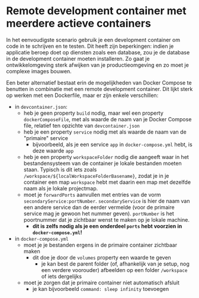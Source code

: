 # Remote development container met meerdere actieve containers
In het eenvoudigste scenario gebruik je een development container om code in te schrijven en te testen. Dit heeft zijn beperkingen: indien je applicatie beroep doet op diensten zoals een database, zou je de database in de development container moeten installeren. Zo gaat je ontwikkelomgeving sterk afwijken van je productieomgeving en zo moet je complexe images bouwen.

Een beter alternatief bestaat erin de mogelijkheden van Docker Compose te benutten in combinatie met een remote development container. Dit lijkt sterk op werken met een Dockerfile, maar er zijn enkele verschillen:

- in `devcontainer.json`:
  - heb je geen property `build` nodig, maar wel een property `dockerComposeFile`, met als waarde de naam van je Docker Compose file, relatief ten opzichte van `devcontainer.json`
  - heb je een property `service` nodig met als waarde de naam van de "primaire" service
    - bijvoorbeeld, als je een service `app` in `docker-compose.yml` hebt, is deze waarde `app`
  - heb je een property `workspaceFolder` nodig die aangeeft waar in het bestandensysteem van de container je lokale bestanden moeten staan. Typisch is dit iets zoals `/workspace/${localWorkspaceFolderBasename}`, zodat je in je container een map `workspace` hebt met daarin een map met dezelfde naam als je lokale projectmap.
  - moet je `forwardPorts` aanvullen met entries van de vorm `secondaryService:portNumber`. `secondaryService` is hier de naam van een andere service dan de eerder vermelde (voor de primaire service mag je gewoon het nummer geven). `portNumber` is het poortnummer dat je zichtbaar wenst te maken op je lokale machine.
    - **dit is zelfs nodig als je een onderdeel `ports` hebt voorzien in `docker-compose.yml`!**
- in `docker-compose.yml`
  - moet je je bestanden ergens in de primaire container zichtbaar maken
    - dit doe je door de `volumes` property een waarde te geven
      - je kan best de parent folder (of, afhankelijk van je setup, nog een verdere voorouder) afbeelden op een folder `/workspace` of iets dergelijks
  - moet je zorgen dat je primaire container niet automatisch afsluit
    - je kan bijvoorbeeld `command: sleep infinity` toevoegen
